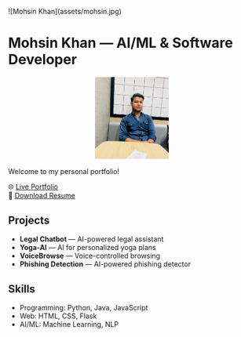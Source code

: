 


</p><!-- Profile Photo -->
![Mohsin Khan](assets/mohsin.jpg)

# Mohsin Khan — AI/ML & Software Developer
<p align="center">
  <img src="assets/mohsin.png" alt="Mohsin Khan" width="150" />
</p>
Welcome to my personal portfolio!  

🌐 [Live Portfolio](https://mohsinkhan85090.github.io/portfolio/)  
📄 [Download Resume](assets/MohsinKhan_Resume_2025.pdf)

## Projects
- **Legal Chatbot** — AI-powered legal assistant  
- **Yoga-AI** — AI for personalized yoga plans  
- **VoiceBrowse** — Voice-controlled browsing  
- **Phishing Detection** — AI-powered phishing detector  

## Skills
- Programming: Python, Java, JavaScript  
- Web: HTML, CSS, Flask  
- AI/ML: Machine Learning, NLP
